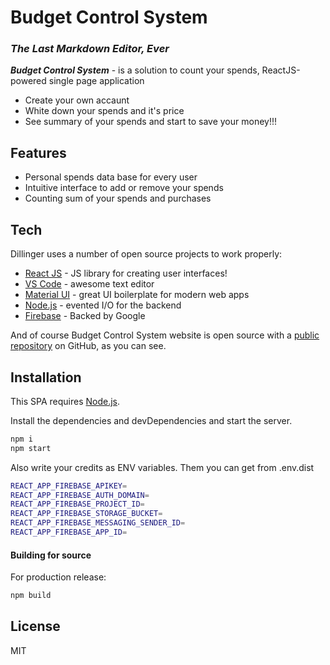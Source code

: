 # Budget Control System
### _The Last Markdown Editor, Ever_



**_Budget Control System_** - is a solution to count your spends,
ReactJS-powered single page application

- Create your own accaunt
- White down your spends and it's price
- See summary of your spends and start to save your money!!!

## Features

- Personal spends data base for every user
- Intuitive interface to add or remove your spends
- Counting sum of your spends and purchases


## Tech

Dillinger uses a number of open source projects to work properly:

- [React JS] - JS library for creating user interfaces!
- [VS Code] - awesome text editor
- [Material UI] - great UI boilerplate for modern web apps
- [Node.js] - evented I/O for the backend
- [Firebase] - Backed by Google

And of course Budget Control System website is open source with a [public repository](https://github.com/TiredTorch/budget-system)
 on GitHub, as you can see.

## Installation

This SPA requires [Node.js](https://nodejs.org/).

Install the dependencies and devDependencies and start the server.

```sh
npm i
npm start
```

Also write your credits as ENV variables. Them you can get from .env.dist

```sh
REACT_APP_FIREBASE_APIKEY=
REACT_APP_FIREBASE_AUTH_DOMAIN= 
REACT_APP_FIREBASE_PROJECT_ID= 
REACT_APP_FIREBASE_STORAGE_BUCKET= 
REACT_APP_FIREBASE_MESSAGING_SENDER_ID= 
REACT_APP_FIREBASE_APP_ID= 
```


#### Building for source

For production release:

```sh
npm build
```

## License

MIT

[//]: # (These are reference links used in the body of this note and get stripped out when the markdown processor does its job. There is no need to format nicely because it shouldn't be seen. Thanks SO - http://stackoverflow.com/questions/4823468/store-comments-in-markdown-syntax)

   [git-repo-url]: <https://github.com/joemccann/dillinger.git>
   [john gruber]: <http://daringfireball.net>
   [df1]: <http://daringfireball.net/projects/markdown/>
   [markdown-it]: <https://github.com/markdown-it/markdown-it>
   [VS Code]: <https://code.visualstudio.com/>
   [node.js]: <http://nodejs.org>
   [Material UI]: <https://mui.com/>
   [React JS]: <https://ru.reactjs.org/>
   [Firebase]: <https://firebase.google.com/>
